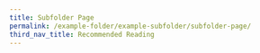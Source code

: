 ```yaml
---
title: Subfolder Page
permalink: /example-folder/example-subfolder/subfolder-page/
third_nav_title: Recommended Reading
---
```

